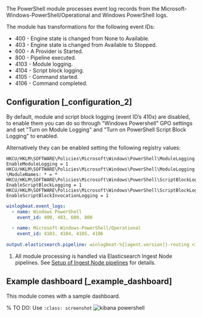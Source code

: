 The PowerShell module processes event log records from the Microsoft-Windows-PowerShell/Operational and Windows PowerShell logs.

The module has transformations for the following event IDs:

* 400 - Engine state is changed from None to Available.
* 403 - Engine state is changed from Available to Stopped.
* 600 - A Provider is Started.
* 800 - Pipeline executed.
* 4103 - Module logging.
* 4104 - Script block logging.
* 4105 - Command started.
* 4106 - Command completed.


## Configuration [_configuration_2]

By default, module and script block logging (event ID’s 410x) are disabled, to enable them you can do so through "Windows Powershell" GPO settings and set "Turn on Module Logging" and "Turn on PowerShell Script Block Logging" to enabled.

Alternatively they can be enabled setting the following registry values:

```
HKCU/HKLM\SOFTWARE\Policies\Microsoft\Windows\PowerShell\ModuleLogging: EnableModuleLogging = 1
HKCU/HKLM\SOFTWARE\Policies\Microsoft\Windows\PowerShell\ModuleLogging \ModuleNames: * = *
HKCU/HKLM\SOFTWARE\Policies\Microsoft\Windows\PowerShell\ScriptBlockLogging: EnableScriptBlockLogging = 1
HKCU/HKLM\SOFTWARE\Policies\Microsoft\Windows\PowerShell\ScriptBlockLogging: EnableScriptBlockInvocationLogging = 1
```

```yaml
winlogbeat.event_logs:
  - name: Windows PowerShell
    event_id: 400, 403, 600, 800

  - name: Microsoft-Windows-PowerShell/Operational
    event_id: 4103, 4104, 4105, 4106

output.elasticsearch.pipeline: winlogbeat-%{[agent.version]}-routing <1>
```

1. All module processing is handled via Elasticsearch Ingest Node pipelines. See [Setup of Ingest Node pipelines](/reference/winlogbeat/winlogbeat-modules.md#winlogbeat-modules-setup) for details.

## Example dashboard [_example_dashboard]

This module comes with a sample dashboard.

% TO DO: Use `:class: screenshot`
![kibana powershell](images/kibana-powershell.jpg)
